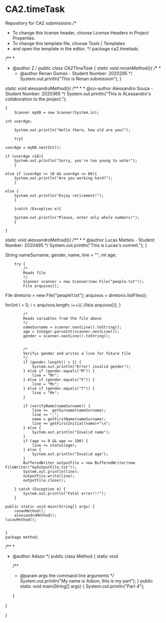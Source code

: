 # CA2.timeTask
Repository for CA2 submissions
/*
 * To change this license header, choose License Headers in Project Properties.
 * To change this template file, choose Tools | Templates
 * and open the template in the editor.
 */
package ca2.timetask;

/**
 *
 * @author Z
 */
public class CA2TimeTask {
static void renanMethod(){
    /**
     *
    * @author Renan Gomes - Student Number: 2020295
    */
    System.out.println("This is Renan submission");
}

static void alessandroMethod(){
    /**
    *
    * @co-author Alessandro Souza - Student Number: 2020365
    */
    System.out.println("This is ALessandro's collaboration to the project.");

	{
		Scanner myKB = new Scanner(System.in);
    
    int userAge;                                               
    
        System.out.println("Hello there, how old are you?");
        
        try{                                                    
        
    userAge = myKB.nextInt();           
    
    if (userAge <18){                   
        System.out.println("Sorry, you're too young to vote!");
        }
    
    else if (userAge >= 18 && userAge <= 66){                 
        System.out.println("Are you working hard?");
        }
       
    else {                                                      
        System.out.println("Enjoy retirement!");
        }
    
        }catch (Exception e){ 
                    
        System.out.println("Please, enter only whole numbers!"); 
        } 

    }

static void alessandroMethod(){
    /**
    *
    * @author Lucas Matteis - Student Number: 2020495
    */
    System.out.println("This is Lucas's commit.");
    }  
  
   String nameSurname, gender, name, line = "";
        int age;

        try {
            /*
            Reads file
            */
            Scanner scanner = new Scanner(new File("people.txt"));
            File arquivos[];
File diretorio = new File("people1.txt");
arquivos = diretorio.listFiles();

for(int i = 0; i < arquivos.length; i++){
   //leia arquivos[i];
}

            /*
            Reads variables from the file above
            */
            nameSurname = scanner.nextLine().toString();                        
            age = Integer.parseInt(scanner.nextLine());
            gender = scanner.nextLine().toString();

            
            /*
            Verifys gender and writes a line for future file
            */
            if (gender.length() > 1) {
                System.out.println("Error! invalid gender");
            } else if (gender.equals("M")) {
                line = "Mr";
            } else if (gender.equals("F")) {
                line = "Ms";
            } else if (gender.equals("T")) {
                line = "Mx";
            }

            if (verifyName(nameSurname)) {
                line +=  getSurname(nameSurname); 
                line += ",";
                name = getFirstName(nameSurname);
                line += getFirstInitial(name)+"\n";   
            } else {
                System.out.println("Invalid name");
            }
            if (age >= 0 && age <= 100) {
                line += status(age);
            } else {
                System.out.println("Invalid age");
            }
            BufferedWriter outputFile = new BufferedWriter(new FileWriter("myOutputFile.txt"));
            System.out.println(line);
            outputFile.write(line);
            outputFile.close();
            
        } catch (Exception e) {
            System.out.println("Fatal error!!!");
        }

    public static void main(String[] args) {
        renanMethod();
        alessandroMethod();
	lucasMethod();
        
    
    }
    package method;

/**
 *
 * @author Adson
 */
public class Method {
    static void 
    
    /**
     * @param args the command line arguments
     */ System.out.println("My name is Adson, this is my part");
}
    public static void main(String[] args) {
        System.out.println("Part 4");
        
    }
    
}

}
